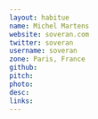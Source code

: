 ```yaml
---
layout: habitue
name: Michel Martens
website: soveran.com
twitter: soveran
username: soveran
zone: Paris, France
github:
pitch:
photo:
desc:
links:
---
```

